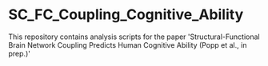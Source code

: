 # SC_FC_Coupling_Cognitive_Ability
 This repository contains analysis scripts for the paper 'Structural-Functional Brain Network Coupling Predicts Human Cognitive Ability (Popp et al., in prep.)'
